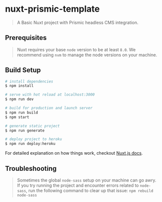 # nuxt-prismic-template

> A Basic Nuxt project with Prismic headless CMS integration.

## Prerequisites
> Nuxt requires your base `node` version to be at least `8.0`.
We recommend using `nvm` to manage the node versions on your machine.

## Build Setup

``` bash
# install dependencies
$ npm install

# serve with hot reload at localhost:3000
$ npm run dev

# build for production and launch server
$ npm run build
$ npm start

# generate static project
$ npm run generate

# deploy project to heroku
$ npm run deploy:heroku
```

For detailed explanation on how things work, checkout [Nuxt.js docs](https://nuxtjs.org).

## Troubleshooting
> Sometimes the global `node-sass` setup on your machine can go awry. If you try running the project and encounter errors related to `node-sass`, run the following command to clear up that issue: `npm rebuild node-sass`
